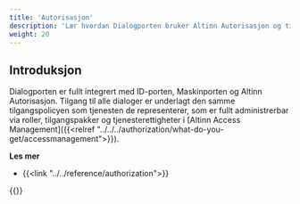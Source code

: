 ```yaml
---
title: 'Autorisasjon'
description: 'Lær hvordan Dialogporten bruker Altinn Autorisasjon og tilbyr sine egne autorisasjonsmekanismer'
weight: 20
---
```


## Introduksjon

Dialogporten er fullt integrert med ID-porten, Maskinporten og Altinn Autorisasjon. Tilgang til alle dialoger er underlagt den samme tilgangspolicyen som tjenesten de representerer, som er fullt administrerbar via roller, tilgangspakker og tjenesterettigheter i [Altinn Access Management]({{<relref "../../../authorization/what-do-you-get/accessmanagement">}}).

**Les mer**
* {{<link "../../reference/authorization">}}

{{<children />}}